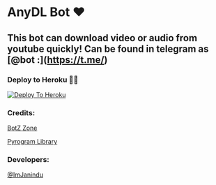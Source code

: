 # AnyDL Bot ❤

## This bot can download video or audio from youtube quickly! Can be found in telegram as [@bot :\](https://t.me/)

### Deploy to Heroku 🏃‍♂

[![Deploy To Heroku](https://www.herokucdn.com/deploy/button.svg)](https://heroku.com/deploy?template=https://github.com/Anjana-Ma/AnyDL-Bot)

### Credits:

[BotZ Zone](https://t.me/BotZ_Zone)

[Pyrogram Library](https://github.com/pyrogram/pyrogram)

### Developers:

[@ImJanindu](https://t.me/Anjana_Ma)
